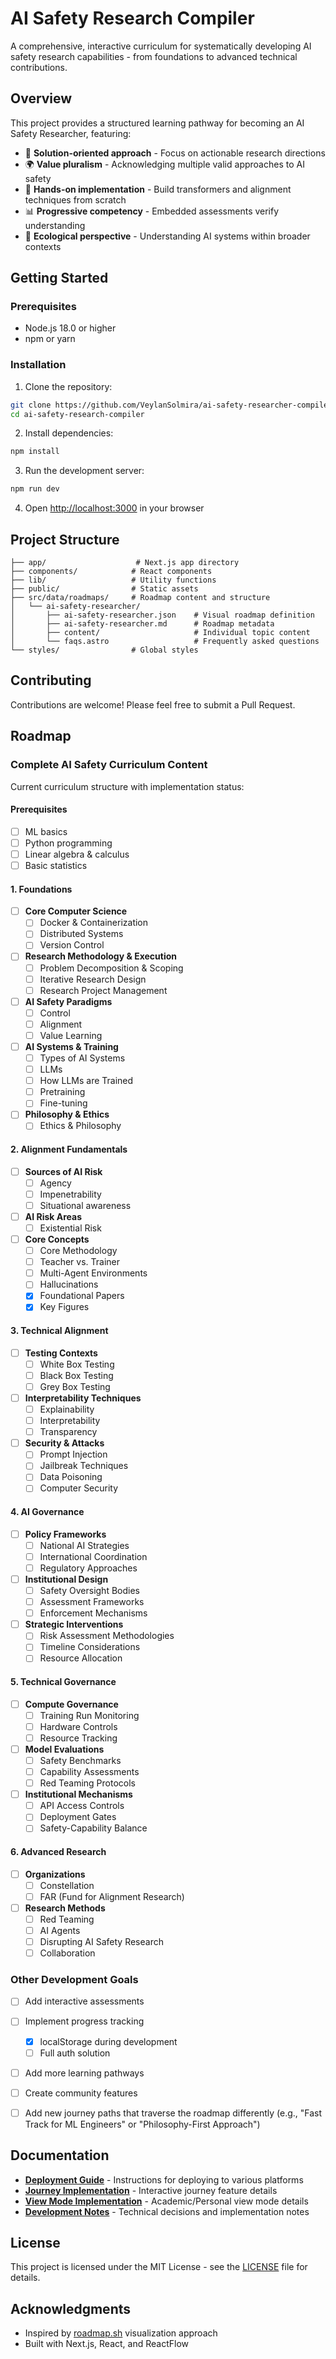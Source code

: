 # AI Safety Research Compiler

A comprehensive, interactive curriculum for systematically developing AI safety research capabilities - from foundations to advanced technical contributions.

## Overview

This project provides a structured learning pathway for becoming an AI Safety Researcher, featuring:

- 🎯 **Solution-oriented approach** - Focus on actionable research directions
- 🌍 **Value pluralism** - Acknowledging multiple valid approaches to AI safety
- 🔨 **Hands-on implementation** - Build transformers and alignment techniques from scratch
- 📊 **Progressive competency** - Embedded assessments verify understanding
- 🌱 **Ecological perspective** - Understanding AI systems within broader contexts

## Getting Started

### Prerequisites

- Node.js 18.0 or higher
- npm or yarn

### Installation

1. Clone the repository:
```bash
git clone https://github.com/VeylanSolmira/ai-safety-researcher-compiler.git
cd ai-safety-research-compiler
```

2. Install dependencies:
```bash
npm install
```

3. Run the development server:
```bash
npm run dev
```

4. Open [http://localhost:3000](http://localhost:3000) in your browser

## Project Structure

```
├── app/                    # Next.js app directory
├── components/            # React components
├── lib/                   # Utility functions
├── public/                # Static assets
├── src/data/roadmaps/     # Roadmap content and structure
│   └── ai-safety-researcher/
│       ├── ai-safety-researcher.json    # Visual roadmap definition
│       ├── ai-safety-researcher.md      # Roadmap metadata
│       ├── content/                     # Individual topic content
│       └── faqs.astro                   # Frequently asked questions
└── styles/                # Global styles
```

## Contributing

Contributions are welcome! Please feel free to submit a Pull Request.

## Roadmap

### Complete AI Safety Curriculum Content

Current curriculum structure with implementation status:

#### Prerequisites
- [ ] ML basics
- [ ] Python programming
- [ ] Linear algebra & calculus
- [ ] Basic statistics

#### 1. Foundations
- [ ] **Core Computer Science**
  - [ ] Docker & Containerization
  - [ ] Distributed Systems
  - [ ] Version Control
- [ ] **Research Methodology & Execution**
  - [ ] Problem Decomposition & Scoping
  - [ ] Iterative Research Design
  - [ ] Research Project Management
- [ ] **AI Safety Paradigms**
  - [ ] Control
  - [ ] Alignment
  - [ ] Value Learning
- [ ] **AI Systems & Training**
  - [ ] Types of AI Systems
  - [ ] LLMs
  - [ ] How LLMs are Trained
  - [ ] Pretraining
  - [ ] Fine-tuning
- [ ] **Philosophy & Ethics**
  - [ ] Ethics & Philosophy

#### 2. Alignment Fundamentals
- [ ] **Sources of AI Risk**
  - [ ] Agency
  - [ ] Impenetrability
  - [ ] Situational awareness
- [ ] **AI Risk Areas**
  - [ ] Existential Risk
- [ ] **Core Concepts**
  - [ ] Core Methodology
  - [ ] Teacher vs. Trainer
  - [ ] Multi-Agent Environments
  - [ ] Hallucinations
  - [X] Foundational Papers
  - [X] Key Figures

#### 3. Technical Alignment
- [ ] **Testing Contexts**
  - [ ] White Box Testing
  - [ ] Black Box Testing
  - [ ] Grey Box Testing
- [ ] **Interpretability Techniques**
  - [ ] Explainability
  - [ ] Interpretability
  - [ ] Transparency
- [ ] **Security & Attacks**
  - [ ] Prompt Injection
  - [ ] Jailbreak Techniques
  - [ ] Data Poisoning
  - [ ] Computer Security

#### 4. AI Governance
- [ ] **Policy Frameworks**
  - [ ] National AI Strategies
  - [ ] International Coordination
  - [ ] Regulatory Approaches
- [ ] **Institutional Design**
  - [ ] Safety Oversight Bodies
  - [ ] Assessment Frameworks
  - [ ] Enforcement Mechanisms
- [ ] **Strategic Interventions**
  - [ ] Risk Assessment Methodologies
  - [ ] Timeline Considerations
  - [ ] Resource Allocation

#### 5. Technical Governance
- [ ] **Compute Governance**
  - [ ] Training Run Monitoring
  - [ ] Hardware Controls
  - [ ] Resource Tracking
- [ ] **Model Evaluations**
  - [ ] Safety Benchmarks
  - [ ] Capability Assessments
  - [ ] Red Teaming Protocols
- [ ] **Institutional Mechanisms**
  - [ ] API Access Controls
  - [ ] Deployment Gates
  - [ ] Safety-Capability Balance

#### 6. Advanced Research
- [ ] **Organizations**
  - [ ] Constellation
  - [ ] FAR (Fund for Alignment Research)
- [ ] **Research Methods**
  - [ ] Red Teaming
  - [ ] AI Agents
  - [ ] Disrupting AI Safety Research
  - [ ] Collaboration

### Other Development Goals

- [ ] Add interactive assessments
- [ ] Implement progress tracking
    - [X] localStorage during development
    - [ ] Full auth solution
- [ ] Add more learning pathways
- [ ] Create community features
- [ ] Add new journey paths that traverse the roadmap differently (e.g., "Fast Track for ML Engineers" or "Philosophy-First Approach")


## Documentation

- **[Deployment Guide](docs/DEPLOYMENT.md)** - Instructions for deploying to various platforms
- **[Journey Implementation](JOURNEY_IMPLEMENTATION.md)** - Interactive journey feature details
- **[View Mode Implementation](VIEW_MODE_IMPLEMENTATION.md)** - Academic/Personal view mode details
- **[Development Notes](development-resources/notes.md)** - Technical decisions and implementation notes

## License

This project is licensed under the MIT License - see the [LICENSE](LICENSE) file for details.

## Acknowledgments

- Inspired by [roadmap.sh](https://roadmap.sh) visualization approach
- Built with Next.js, React, and ReactFlow